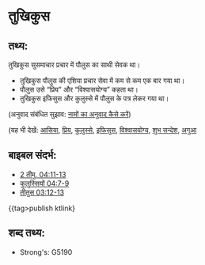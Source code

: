 # तुखिकुस #

## तथ्य: ##

तुखिकुस सुसमाचार प्रचार में पौलुस का साथी सेवक था।

* तुखिकुस पौलुस की एशिया प्रचार सेवा में कम से कम एक बार गया था।
* पौलुस उसे “प्रिय” और “विश्वासयोग्य” कहता था।
* तुखिकुस इफिसुस और कुलुस्से में पौलुस के पत्र लेकर गया था।

(अनुवाद संबंधित सुझाव: [नामों का अनुवाद कैसे करें](rc://hi/ta/man/translate/translate-names))

(यह भी देखें: [आसिया](../names/asia.md), [प्रिय](../kt/beloved.md), [कुलुस्से](../names/colossae.md), [इफिसुस](../names/ephesus.md), [विश्वासयोग्य](../kt/faithful.md), [शुभ सन्देश](../kt/goodnews.md), [अगुआ](../kt/minister.md)

## बाइबल संदर्भ: ##

* [2 तीमु. 04:11-13](rc://hi/tn/help/2ti/04/11)
* [कुलुस्सियों 04:7-9](rc://hi/tn/help/col/04/07)
* [तीतुस 03:12-13](rc://hi/tn/help/tit/03/12)

{{tag>publish ktlink}

## शब्द तथ्य: ##

* Strong's: G5190
